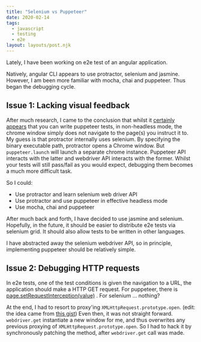```yaml
---
title: "Selenium vs Puppeteer"
date: 2020-02-14
tags:
  - javascript
  - testing
  - e2e
layout: layouts/post.njk
---
```

Lately, I have been working on e2e test of an angular application. 

Natively, angular CLI appears to use protractor, selenium and jasmine. However, I am been more familiar with mocha, chai and puppeteer. Thus began the debugging cycle.

## Issue 1: Lacking visual feedback

After much research, I came to the conclusion that whilst it [certainly appears](https://stackoverflow.com/a/52765728/6059235) that you can write puppeteer tests, in non-headless mode, the chrome window simply does not navigate to the page(s) you instruct it to. My guess is that protractor internally uses selenium. By specifying the binary executable path, protractor opens a Chrome window. But `puppeteer.launch` will launch a separate chrome instance. Puppeteer API interacts with the latter and webdriver API interacts with the former. Whilst your tests will still pass/fail as you would expect, debugging them becomes a much more difficult task. 

So I could:

- Use protractor and learn selenium web driver API
- Use protractor and use puppeteer in effective headless mode
- Use mocha, chai and puppeteer

After much back and forth, I have decided to use jasmine and selenium. Hopefully, in the future, it should be easier to distribute e2e tests via selenium grid. It should also allow tests to be written in other languages. 

I have abstracted away the selenium webdriver API, so in principle, implementing puppeteer should be relatively simple. 

## Issue 2: Debugging HTTP requests

In e2e tests, one of the test conditions is given the navigation to a URL, the application should make a HTTP GET request. For puppeteer, there is [page.setRequestInterception(value)](https://github.com/puppeteer/puppeteer/blob/master/docs/api.md#pagesetrequestinterceptionvalue) . For selenium ... nothing?

At the end, I had to resort to proxy'ing `XMLHttpRequest.prototype.open`. (edit: the idea came from [this gist](https://gist.github.com/chmanie/e616ef3b9d20321943e8)) Even then, it was not straight forward. `webdriver.get` instantiate a new window for me, and thus overwrites any previous proxying of `XMLHttpRequest.prototype.open`. So I had to hack it by synchronously patching the method, after `webdriver.get` call was made. 